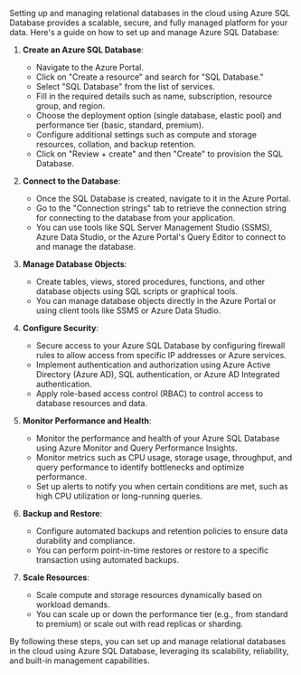 Setting up and managing relational databases in the cloud using Azure SQL Database provides a scalable, secure, and fully managed platform for your data. Here's a guide on how to set up and manage Azure SQL Database:

1. **Create an Azure SQL Database**:
   - Navigate to the Azure Portal.
   - Click on "Create a resource" and search for "SQL Database."
   - Select "SQL Database" from the list of services.
   - Fill in the required details such as name, subscription, resource group, and region.
   - Choose the deployment option (single database, elastic pool) and performance tier (basic, standard, premium).
   - Configure additional settings such as compute and storage resources, collation, and backup retention.
   - Click on "Review + create" and then "Create" to provision the SQL Database.

2. **Connect to the Database**:
   - Once the SQL Database is created, navigate to it in the Azure Portal.
   - Go to the "Connection strings" tab to retrieve the connection string for connecting to the database from your application.
   - You can use tools like SQL Server Management Studio (SSMS), Azure Data Studio, or the Azure Portal's Query Editor to connect to and manage the database.

3. **Manage Database Objects**:
   - Create tables, views, stored procedures, functions, and other database objects using SQL scripts or graphical tools.
   - You can manage database objects directly in the Azure Portal or using client tools like SSMS or Azure Data Studio.

4. **Configure Security**:
   - Secure access to your Azure SQL Database by configuring firewall rules to allow access from specific IP addresses or Azure services.
   - Implement authentication and authorization using Azure Active Directory (Azure AD), SQL authentication, or Azure AD Integrated authentication.
   - Apply role-based access control (RBAC) to control access to database resources and data.

5. **Monitor Performance and Health**:
   - Monitor the performance and health of your Azure SQL Database using Azure Monitor and Query Performance Insights.
   - Monitor metrics such as CPU usage, storage usage, throughput, and query performance to identify bottlenecks and optimize performance.
   - Set up alerts to notify you when certain conditions are met, such as high CPU utilization or long-running queries.

6. **Backup and Restore**:
   - Configure automated backups and retention policies to ensure data durability and compliance.
   - You can perform point-in-time restores or restore to a specific transaction using automated backups.

7. **Scale Resources**:
   - Scale compute and storage resources dynamically based on workload demands.
   - You can scale up or down the performance tier (e.g., from standard to premium) or scale out with read replicas or sharding.

By following these steps, you can set up and manage relational databases in the cloud using Azure SQL Database, leveraging its scalability, reliability, and built-in management capabilities.